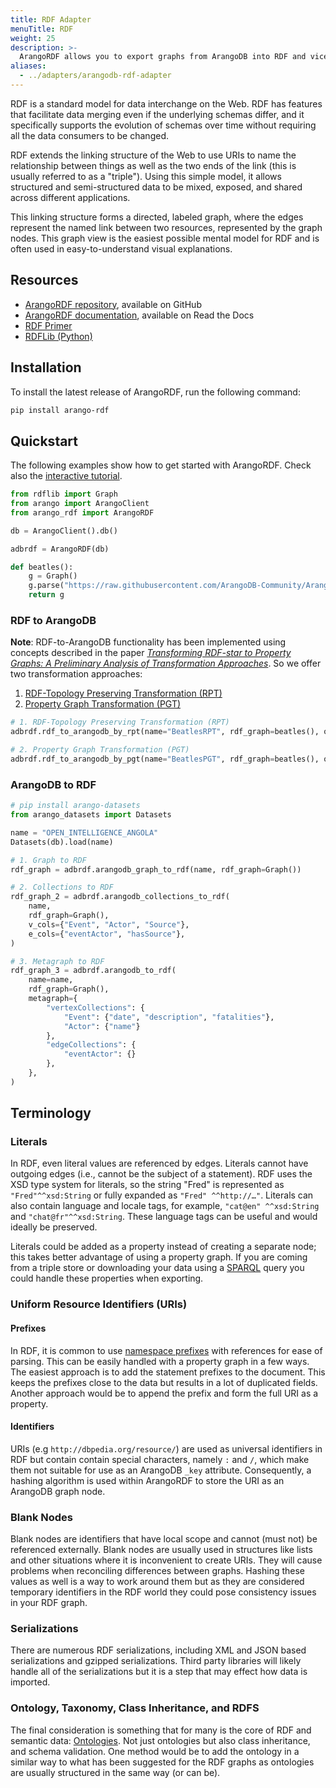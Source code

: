 ```yaml
---
title: RDF Adapter
menuTitle: RDF
weight: 25
description: >-
  ArangoRDF allows you to export graphs from ArangoDB into RDF and vice-versa
aliases:
  - ../adapters/arangodb-rdf-adapter
---
```

RDF is a standard model for data interchange on the Web. RDF has features that
facilitate data merging even if the underlying schemas differ, and it
specifically supports the evolution of schemas over time without requiring all
the data consumers to be changed.

RDF extends the linking structure of the Web to use URIs to name the relationship
between things as well as the two ends of the link (this is usually referred to
as a "triple"). Using this simple model, it allows structured and semi-structured
data to be mixed, exposed, and shared across different applications.

This linking structure forms a directed, labeled graph, where the edges represent
the named link between two resources, represented by the graph nodes. This graph
view is the easiest possible mental model for RDF and is often used in
easy-to-understand visual explanations.

## Resources

- [ArangoRDF repository](https://github.com/ArangoDB-Community/ArangoRDF),
  available on GitHub
- [ArangoRDF documentation](https://arangordf.readthedocs.io/en/latest/),
  available on Read the Docs
- [RDF Primer](https://www.w3.org/TR/rdf11-concepts/)
- [RDFLib (Python)](https://pypi.org/project/rdflib/)


## Installation

To install the latest release of ArangoRDF,
run the following command:

```bash
pip install arango-rdf
```

##  Quickstart

The following examples show how to get started with ArangoRDF.
Check also the 
[interactive tutorial](https://colab.research.google.com/github/ArangoDB-Community/ArangoRDF/blob/main/examples/ArangoRDF.ipynb).

```py
from rdflib import Graph
from arango import ArangoClient
from arango_rdf import ArangoRDF

db = ArangoClient().db()

adbrdf = ArangoRDF(db)

def beatles():
    g = Graph()
    g.parse("https://raw.githubusercontent.com/ArangoDB-Community/ArangoRDF/main/tests/data/rdf/beatles.ttl", format="ttl")
    return g
```

### RDF to ArangoDB

**Note**: RDF-to-ArangoDB functionality has been implemented using concepts described in the paper
*[Transforming RDF-star to Property Graphs: A Preliminary Analysis of Transformation Approaches](https://arxiv.org/abs/2210.05781)*. So we offer two transformation approaches:

1. [RDF-Topology Preserving Transformation (RPT)](https://arangordf.readthedocs.io/en/latest/rdf_to_arangodb_rpt.html)
2. [Property Graph Transformation (PGT)](https://arangordf.readthedocs.io/en/latest/rdf_to_arangodb_pgt.html)

```py
# 1. RDF-Topology Preserving Transformation (RPT)
adbrdf.rdf_to_arangodb_by_rpt(name="BeatlesRPT", rdf_graph=beatles(), overwrite_graph=True)

# 2. Property Graph Transformation (PGT) 
adbrdf.rdf_to_arangodb_by_pgt(name="BeatlesPGT", rdf_graph=beatles(), overwrite_graph=True)
```

### ArangoDB to RDF

```py
# pip install arango-datasets
from arango_datasets import Datasets

name = "OPEN_INTELLIGENCE_ANGOLA"
Datasets(db).load(name)

# 1. Graph to RDF
rdf_graph = adbrdf.arangodb_graph_to_rdf(name, rdf_graph=Graph())

# 2. Collections to RDF
rdf_graph_2 = adbrdf.arangodb_collections_to_rdf(
    name,
    rdf_graph=Graph(),
    v_cols={"Event", "Actor", "Source"},
    e_cols={"eventActor", "hasSource"},
)

# 3. Metagraph to RDF
rdf_graph_3 = adbrdf.arangodb_to_rdf(
    name=name,
    rdf_graph=Graph(),
    metagraph={
        "vertexCollections": {
            "Event": {"date", "description", "fatalities"},
            "Actor": {"name"}
        },
        "edgeCollections": {
            "eventActor": {}
        },
    },
)
```

## Terminology

### Literals

In RDF, even literal values are referenced by edges. Literals cannot have
outgoing edges (i.e., cannot be the subject of a statement). RDF uses the XSD
type system for literals, so the string "Fred" is represented as `"Fred"^^xsd:String` 
or fully expanded as `"Fred" ^^http://…"`. Literals can also contain language 
and locale tags, for example, `"cat@en" ^^xsd:String` and `"chat@fr"^^xsd:String`. 
These language tags can be useful and would ideally be preserved. 

Literals could be added as a property instead of creating a separate node; this 
takes better advantage of using a property graph. If you are coming from a triple 
store or downloading your data using a [SPARQL](https://www.w3.org/TR/rdf-sparql-query/) query you could handle these properties when 
exporting. 

### Uniform Resource Identifiers (URIs)

#### Prefixes

In RDF, it is common to use [namespace prefixes](https://www.w3.org/TR/rdf-concepts/#section-URIspaces) with references for ease of parsing. This 
can be easily handled with a property graph in a few ways. The easiest approach 
is to add the statement prefixes to the document. This keeps the prefixes close 
to the data but results in a lot of duplicated fields. Another approach would be 
to append the prefix and form the full URI as a property.

#### Identifiers

URIs (e.g `http://dbpedia.org/resource/`) are used as universal identifiers in 
RDF but contain contain special characters, namely `:` and `/`, which make them not 
suitable for use as an ArangoDB `_key` attribute. Consequently, a hashing algorithm
is used within ArangoRDF to store the URI as an ArangoDB graph node.

### Blank Nodes

Blank nodes are identifiers that have local scope and cannot (must not) be
referenced externally. Blank nodes are usually used in structures like lists and 
other situations where it is inconvenient to create URIs. They will cause problems
when reconciling differences between graphs. Hashing these values as well is a way 
to work around them but as they are considered temporary identifiers in the RDF 
world they could pose consistency issues in your RDF graph.

### Serializations

There are numerous RDF serializations, including XML and JSON based
serializations and gzipped serializations. Third party libraries will likely handle 
all of the serializations but it is a step that may effect how data is imported. 

### Ontology, Taxonomy, Class Inheritance, and RDFS

The final consideration is something that for many is the core of RDF and 
semantic data: [Ontologies](https://www.w3.org/standards/semanticweb/ontology).
Not just ontologies but also class inheritance, and schema validation. One method 
would be to add the ontology in a similar way to what has been suggested for the 
RDF graphs as ontologies are usually structured in the same way (or can be). 
